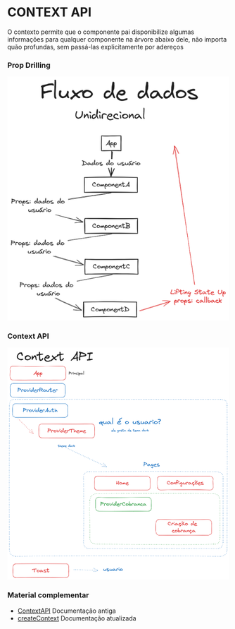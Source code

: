 # CONTEXT API

O contexto permite que o componente pai disponibilize algumas informações para qualquer componente na árvore abaixo dele, não importa quão profundas, sem passá-las explicitamente por adereços

### Prop Drilling
![Prop Drilling](./public/props-drilling.png)

### Context API
![Context API](./public/context-api.png)



### Material complementar
- [ContextAPI](https://legacy.reactjs.org/docs/context.html) Documentação antiga
- [createContext](https://react.dev/reference/react/createContext) Documentação atualizada
